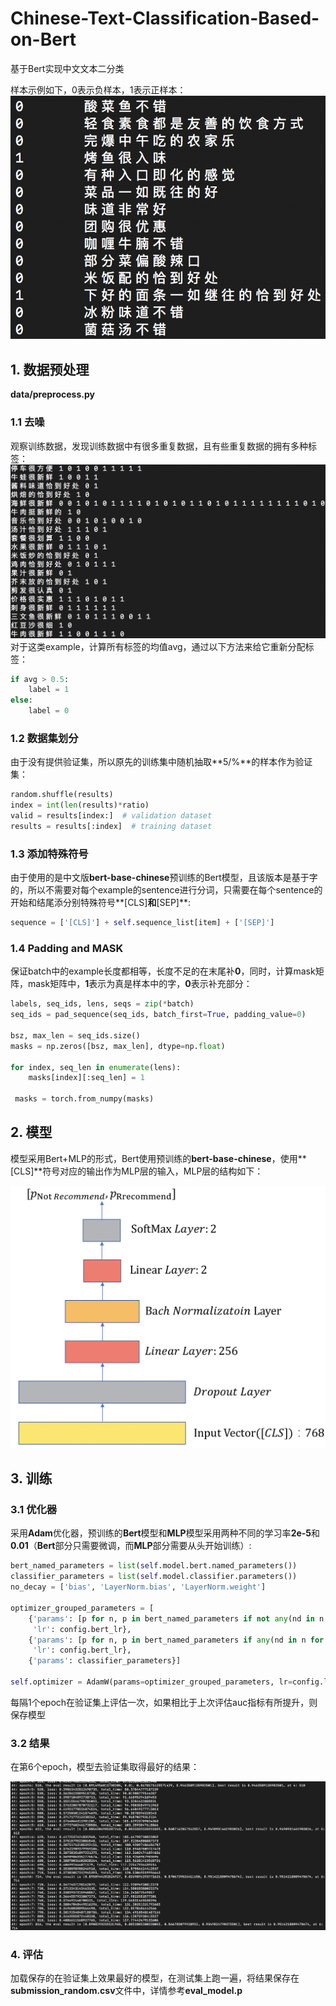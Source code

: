 # Chinese-Text-Classification-Based-on-Bert
基于Bert实现中文文本二分类

样本示例如下，0表示负样本，1表示正样本：
![examples.png](pictures/examples.png)
## 1. 数据预处理
**data/preprocess.py**
### 1.1 去噪

观察训练数据，发现训练数据中有很多重复数据，且有些重复数据的拥有多种标签：
    ![Noise.png](pictures/noise.png)
对于这类example，计算所有标签的均值avg，通过以下方法来给它重新分配标签：

```python
if avg > 0.5:
    label = 1
else:
    label = 0
```

### 1.2 数据集划分

由于没有提供验证集，所以原先的训练集中随机抽取**5/%**的样本作为验证集：

```python
random.shuffle(results)
index = int(len(results)*ratio)
valid = results[index:]  # validation dataset
results = results[:index]  # training dataset 
```

### 1.3 添加特殊符号
由于使用的是中文版**bert-base-chinese**预训练的Bert模型，且该版本是基于字的，所以不需要对每个example的sentence进行分词，只需要在每个sentence的开始和结尾添分别特殊符号**[CLS]**和**[SEP]**:

```python
sequence = ['[CLS]'] + self.sequence_list[item] + ['[SEP]']

```

### 1.4 Padding and MASK
保证batch中的example长度都相等，长度不足的在末尾补**0**，同时，计算mask矩阵，mask矩阵中，**1**表示为真是样本中的字，**0**表示补充部分：

```python
labels, seq_ids, lens, seqs = zip(*batch)
seq_ids = pad_sequence(seq_ids, batch_first=True, padding_value=0)
    
bsz, max_len = seq_ids.size()
masks = np.zeros([bsz, max_len], dtype=np.float)

for index, seq_len in enumerate(lens):
    masks[index][:seq_len] = 1

 masks = torch.from_numpy(masks)
```
## 2. 模型

模型采用Bert+MLP的形式，Bert使用预训练的**bert-base-chinese**，使用**[CLS]**符号对应的输出作为MLP层的输入，MLP层的结构如下：

![MLP.png](pictures/mlp.png)

## 3. 训练
### 3.1 优化器
采用**Adam**优化器，预训练的**Bert**模型和**MLP**模型采用两种不同的学习率**2e-5**和**0.01**（**Bert**部分只需要微调，而**MLP**部分需要从头开始训练）:

```python
bert_named_parameters = list(self.model.bert.named_parameters())
classifier_parameters = list(self.model.classifier.parameters())
no_decay = ['bias', 'LayerNorm.bias', 'LayerNorm.weight']

optimizer_grouped_parameters = [
    {'params': [p for n, p in bert_named_parameters if not any(nd in n for nd in no_decay)], 'weight_decay': 0.01,
     'lr': config.bert_lr},
    {'params': [p for n, p in bert_named_parameters if any(nd in n for nd in no_decay)], 'weight_decay': 0.0,
     'lr': config.bert_lr},
    {'params': classifier_parameters}]

self.optimizer = AdamW(params=optimizer_grouped_parameters, lr=config.lr)
```

每隔1个epoch在验证集上评估一次，如果相比于上次评估auc指标有所提升，则保存模型

### 3.2 结果
在第6个epoch，模型去验证集取得最好的结果：

![Result.png](pictures/training.png)

### 4. 评估

加载保存的在验证集上效果最好的模型，在测试集上跑一遍，将结果保存在**submission\_random.csv**文件中，详情参考**eval\_model.p**


